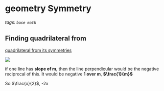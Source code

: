 # geometry Symmetry
###### tags: `base math`

## Finding quadrilateral from
[quadrilateral from its symmetries](https://www.khanacademy.org/math/geometry/xff63fac4:hs-geo-transformation-properties-and-proofs/hs-geo-symmetry/v/reflecting-across-two-lines)

![](https://i.imgur.com/pLnWEUV.png)



if one line has **slope of m**, then the line perpendicular would be the negative reciprocal of this.
It would be negative **1 over m**, **$\frac{1}{m}$**

So $\frac{x}{2}$, -2x